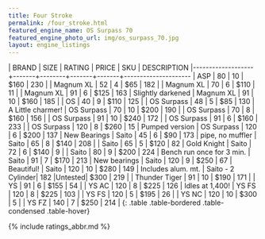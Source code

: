 ```yaml
---
title: Four Stroke
permalink: /four_stroke.html
featured_engine_name: OS Surpass 70
featured_engine_photo_url: img/os_surpass_70.jpg
layout: engine_listings
---
```


| BRAND             | SIZE  | RATING | PRICE | SKU   | DESCRIPTION
|-------------------+-------+--------+-------+-------+---------------------
| ASP               | 80    | 10     | $160  | 230   |
| Magnum XL         | 52    | 4      | $65   | 182   |
| Magnum XL         | 70    | 6      | $110  | 11    |
| Magnum XL         | 91    | 6      | $125  | 163   | Slightly darkened
| Magnum XL         | 91    | 10     | $160  | 185   |
| OS                | 40    | 9      | $110  | 125   |
| OS Surpass        | 48    | 5      | $85   | 130   | A Little charmer!
| OS Surpass        | 70    | 10     | $200  | 190   |
| OS Surpass        | 70    | 8      | $160  | 156   |
| OS Surpass        | 91    | 10     | $240  | 172   |
| OS Surpass        | 91    | 6      | $160  | 233   |
| OS Surpass        | 120   | 8      | $260  | 15    | Pumped version
| OS Surpass        | 120   | 6      | $200  | 137   | New Bearings
| Saito             | 45    | 6      | $90   | 173   | pipe, no muffler
| Saito             | 65    | 8      | $140  | 208   |
| Saito             | 65    | 5      | $120  | 82    | Gold Knight
| Saito             | 72    | 6      | $140  | 9     |
| Saito             | 80    | 9      | $200  | 224   | Bench run once for 3 min.
| Saito             | 91    | 7      | $170  | 213   | New bearings
| Saito             | 120   | 9      | $250  | 67    | Beautiful!
| Saito             | 120   | 10     | $280  | 149   | Includes alum. mt.
| Saito - 2 Cylinder| 182   |Untested| $300  | 219   |
| Thunder Tiger     | 91    | 10     | $190  | 171   |
| YS                | 91    | 6      | $155  | 54    |
| YS AC             | 120   | 8      | $225  | 126   | Idles at 1,400!
| YS FS             | 120   | 8      | $225  | 103   |
| YS FS             | 120   | 5      | $195  | 26    |
| YS NC             | 120   | 10     | $300  | 5     |
| YS FZ             | 140   | 7      | $250  | 214   |
{: .table .table-bordered .table-condensed .table-hover}

{% include ratings_abbr.md %}